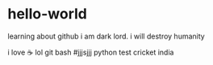 # hello-world
learning about github
i am dark lord. i will destroy humanity

i love :coffee:
lol
git bash
#jjjsjjj
python
test cricket india
